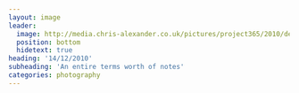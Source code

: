 ```yaml
---
layout: image
leader:
  image: http://media.chris-alexander.co.uk/pictures/project365/2010/dec/14/141210.jpg
  position: bottom
  hidetext: true
heading: '14/12/2010'
subheading: 'An entire terms worth of notes'
categories: photography
---
```

